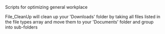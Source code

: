 Scripts for optimizing general workplace 

File_CleanUp will clean up your 'Downloads' folder by taking all files listed in the file types array and move them to your 'Documents' folder and group into sub-folders
